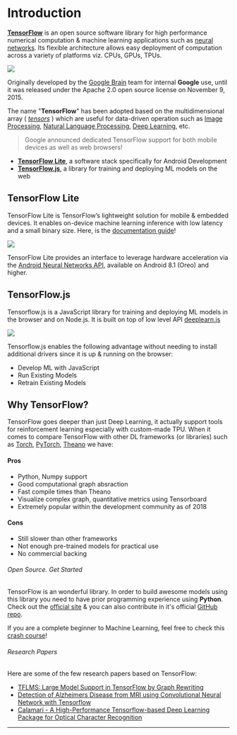 # Introduction

[**TensorFlow**][1] is an open source software library for high performance numerical computation & machine learning applications such as [neural networks][2]. Its flexible architecture allows easy deployment of computation across a variety of platforms viz. CPUs, GPUs, TPUs.

![](https://i0.wp.com/pbiswas101.files.wordpress.com/2018/07/tfjs.jpg?ssl=1&w=450)

 Originally developed by the [Google Brain][3] team for internal **Google** use, until it was released under the Apache 2.0 open source license on November 9, 2015.

The name "**TensorFlow**" has been adopted based on the multidimensional array ( [*tensors*][4] ) which are useful for data-driven operation such as [Image Processing][5], [Natural Language Processing][6], [Deep Learning][7], etc.

> Google announced dedicated TensorFlow support for both mobile devices as well as web browsers!

- [**TensorFlow Lite**][8], a software stack specifically for Android Development
- [**TensorFlow.js**][9], a library for training and deploying ML models on the web

## TensorFlow Lite

TensorFlow Lite is TensorFlow’s lightweight solution for mobile & embedded devices. It enables on-device machine learning inference with low latency and a small binary size. Here, is the [documentation guide][10]!

![](https://i1.wp.com/pbiswas101.files.wordpress.com/2018/07/tensorflow-lite.jpg?ssl=1&w=350)

TensorFlow Lite provides an interface to leverage hardware acceleration via the [Android Neural Networks API][11], available on Android 8.1 (Oreo) and higher.

## TensorFlow.js

Tensorflow.js is a JavaScript library for training and deploying ML models in the browser and on Node.js. It is built on top of low level API [deeplearn.js][12]

![](https://i0.wp.com/pbiswas101.files.wordpress.com/2018/07/tensorflow-js.png?ssl=1&w=450)

Tensorflow.js enables the following advantage without needing to install additional drivers since it is up & running on the browser:

- Develop ML with JavaScript
- Run Existing Models
- Retrain Existing Models

## Why TensorFlow?

TensorFlow goes deeper than just Deep Learning, it actually support tools for reinforcement learning especially with custom-made TPU. When it comes to compare TensorFlow with other DL frameworks (or libraries) such as [Torch][13], [PyTorch][14], [Theano][15] we have:

#### Pros

- Python, Numpy support
- Good computational graph absraction
- Fast compile times than Theano
- Visualize complex graph, quantitative metrics using Tensorboard
- Extremely popular within the development community as of 2018

#### Cons

- Still slower than other frameworks
- Not enough pre-trained models for practical use
- No commercial backing

###### Open Source. Get Started

TensorFlow is an wonderful library. In order to build awesome models using this library you need to have prior programming experience using **Python**. Check out the [official site][16] & you can also contribute in it's official [GitHub repo][17].

If you are a complete beginner to Machine Learning, feel free to check this [crash course][18]!

###### Research Papers

Here are some of the few research papers based on TensorFlow:

- [TFLMS: Large Model Support in TensorFlow by Graph Rewriting][19]
- [Detection of Alzheimers Disease from MRI using Convolutional Neural Network with Tensorflow][20]
- [Calamari - A High-Performance Tensorflow-based Deep Learning Package for Optical Character Recognition][21]

------------

[1]: https://en.wikipedia.org/wiki/TensorFlow
[2]: https://en.wikipedia.org/wiki/Neural_networks
[3]: https://ai.google/brain-team/
[4]: https://en.wikipedia.org/wiki/Tensor
[5]: https://en.wikipedia.org/wiki/Digital_image_processing
[6]: https://en.wikipedia.org/wiki/Natural_language_processing
[7]: https://en.wikipedia.org/wiki/Deep_learning
[8]: https://www.tensorflow.org/mobile/tflite/
[9]: https://js.tensorflow.org/
[10]: https://github.com/tensorflow/tensorflow/tree/master/tensorflow/contrib/lite
[11]: https://developer.android.com/ndk/guides/neuralnetworks/index.html
[12]: https://i0.wp.com/pbiswas101.files.wordpress.com/2018/07/tensorflow-js.png?ssl=1&w=450
[13]: http://torch.ch/
[14]: https://pytorch.org/
[15]: http://deeplearning.net/software/theano/
[16]: https://www.tensorflow.org/
[17]: https://github.com/tensorflow
[18]: https://developers.google.com/machine-learning/crash-course/ml-intro
[19]: https://arxiv.org/abs/1807.02037
[20]: https://arxiv.org/abs/1806.10170
[21]: https://arxiv.org/abs/1807.02004
